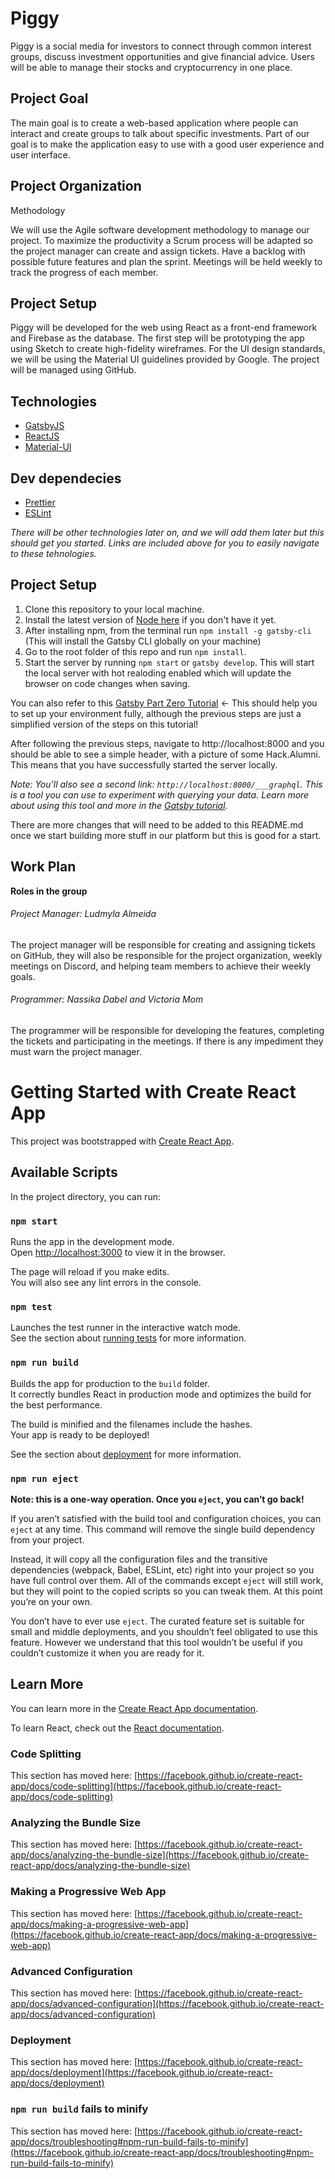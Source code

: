 # Piggy

Piggy is a social media for investors to connect through common interest groups, discuss investment opportunities and give financial advice. Users will be able to manage their stocks and cryptocurrency in one place. 

## Project Goal

The main goal is to create a web-based application where people can interact and create groups to talk about specific investments. Part of our goal is to make the application easy to use with a good user experience and user interface. 

## Project Organization 

Methodology

We will use the  Agile software development methodology to manage our project. To maximize the productivity a Scrum process will be adapted so the project manager can create and assign tickets. Have a backlog with possible future features and plan the sprint. Meetings will be held weekly to track the progress of each member.

## Project Setup

Piggy will be developed for the web using React as a front-end framework and Firebase as the database. The first step will be prototyping the app using Sketch to create high-fidelity wireframes. For the UI design standards, we will be using the Material UI guidelines provided by Google. The project will be managed using GitHub.



## Technologies

- [GatsbyJS](https://www.gatsbyjs.org/)
- [ReactJS](https://reactjs.org/)
- [Material-UI](https://material-ui.com/)

## Dev dependecies

- [Prettier](https://prettier.io/)
- [ESLint](https://eslint.org/)

_There will be other technologies later on, and we will add them later but this should get you started. Links are included above for you to easily navigate to these tehnologies._

## Project Setup

1. Clone this repository to your local machine.
2. Install the latest version of [Node here](https://nodejs.org/en/download/) if you don't have it yet.
3. After installing npm, from the terminal run `npm install -g gatsby-cli` (This will install the Gatsby CLI globally on your machine)
4. Go to the root folder of this repo and run `npm install`.
5. Start the server by running `npm start` or `gatsby develop`. This will start the local server with hot realoding enabled which will update the browser on code changes when saving.

You can also refer to this [Gatsby Part Zero Tutorial](https://www.gatsbyjs.org/tutorial/part-zero/) <- This should help you to set up your environment fully, although the previous steps are just a simplified version of the steps on this tutorial!

After following the previous steps, navigate to http://localhost:8000 and you should be able to see a simple header, with a picture of some Hack.Alumni. This means that you have successfully started the server locally.

_Note: You'll also see a second link: _`http://localhost:8000/___graphql`_. This is a tool you can use to experiment with querying your data. Learn more about using this tool and more in the [Gatsby tutorial](https://www.gatsbyjs.org/tutorial/part-five/#introducing-graphiql)._

There are more changes that will need to be added to this README.md once we start building more stuff in our platform but this is good for a start.


## Work Plan
<b>Roles in the group</b>

<h6>Project Manager: Ludmyla Almeida</h6>
The project manager will be responsible for creating and assigning tickets on GitHub, they will also be responsible for the project organization, weekly meetings on Discord, and helping team members to achieve their weekly goals.

<h6>Programmer: Nassika Dabel and Victoria Mom</h6>
The programmer will be responsible for developing the features, completing the tickets and participating in the meetings. If there is any impediment they must warn the project manager.




# Getting Started with Create React App

This project was bootstrapped with [Create React App](https://github.com/facebook/create-react-app).

## Available Scripts

In the project directory, you can run:

### `npm start`

Runs the app in the development mode.\
Open [http://localhost:3000](http://localhost:3000) to view it in the browser.

The page will reload if you make edits.\
You will also see any lint errors in the console.

### `npm test`

Launches the test runner in the interactive watch mode.\
See the section about [running tests](https://facebook.github.io/create-react-app/docs/running-tests) for more information.

### `npm run build`

Builds the app for production to the `build` folder.\
It correctly bundles React in production mode and optimizes the build for the best performance.

The build is minified and the filenames include the hashes.\
Your app is ready to be deployed!

See the section about [deployment](https://facebook.github.io/create-react-app/docs/deployment) for more information.

### `npm run eject`

**Note: this is a one-way operation. Once you `eject`, you can’t go back!**

If you aren’t satisfied with the build tool and configuration choices, you can `eject` at any time. This command will remove the single build dependency from your project.

Instead, it will copy all the configuration files and the transitive dependencies (webpack, Babel, ESLint, etc) right into your project so you have full control over them. All of the commands except `eject` will still work, but they will point to the copied scripts so you can tweak them. At this point you’re on your own.

You don’t have to ever use `eject`. The curated feature set is suitable for small and middle deployments, and you shouldn’t feel obligated to use this feature. However we understand that this tool wouldn’t be useful if you couldn’t customize it when you are ready for it.

## Learn More

You can learn more in the [Create React App documentation](https://facebook.github.io/create-react-app/docs/getting-started).

To learn React, check out the [React documentation](https://reactjs.org/).

### Code Splitting

This section has moved here: [https://facebook.github.io/create-react-app/docs/code-splitting](https://facebook.github.io/create-react-app/docs/code-splitting)

### Analyzing the Bundle Size

This section has moved here: [https://facebook.github.io/create-react-app/docs/analyzing-the-bundle-size](https://facebook.github.io/create-react-app/docs/analyzing-the-bundle-size)

### Making a Progressive Web App

This section has moved here: [https://facebook.github.io/create-react-app/docs/making-a-progressive-web-app](https://facebook.github.io/create-react-app/docs/making-a-progressive-web-app)

### Advanced Configuration

This section has moved here: [https://facebook.github.io/create-react-app/docs/advanced-configuration](https://facebook.github.io/create-react-app/docs/advanced-configuration)

### Deployment

This section has moved here: [https://facebook.github.io/create-react-app/docs/deployment](https://facebook.github.io/create-react-app/docs/deployment)

### `npm run build` fails to minify

This section has moved here: [https://facebook.github.io/create-react-app/docs/troubleshooting#npm-run-build-fails-to-minify](https://facebook.github.io/create-react-app/docs/troubleshooting#npm-run-build-fails-to-minify)
